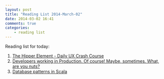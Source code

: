 ```yaml
---
layout: post
title: "Reading List 2014-March-02"
date: 2014-03-02 16:41
comments: true
categories: 
    - reading list
---
```

Reading list for today:

 1. [The Hipper Element - Daily UX Crash Course][1] 
 1. [Developers working in Production. Of course! Maybe, sometimes. What, are you nuts?][2] 
 1. [Database patterns in Scala][3]

[1]: http://j.mp/1fEhlXh
[2]: http://j.mp/1fWJFqA
[3]: http://j.mp/1kfNsR7
